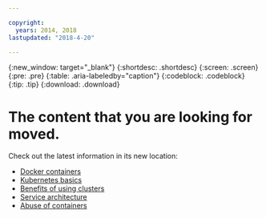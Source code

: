 ```yaml
---

copyright:
  years: 2014, 2018
lastupdated: "2018-4-20"

---
```


{:new_window: target="_blank"}
{:shortdesc: .shortdesc}
{:screen: .screen}
{:pre: .pre}
{:table: .aria-labeledby="caption"}
{:codeblock: .codeblock}
{:tip: .tip}
{:download: .download}


# The content that you are looking for moved.

Check out the latest information in its new location:
 - [Docker containers](cs_tech.html#docker_containers)
 - [Kubernetes basics](cs_tech.html#kubernetes_basics)
 - [Benefits of using clusters](cs_why.html#benefits)
 - [Service architecture](cs_tech.html#architecture)
 - [Abuse of containers](cs_why.html#terms)
